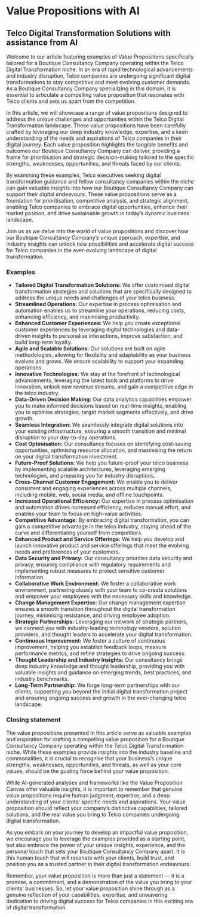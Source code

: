 # Value Propositions with AI
## Telco Digital Transformation Solutions with assistance from AI

Welcome to our article featuring examples of Value Propositions specifically tailored for a Boutique Consultancy Company operating within the Telco Digital Transformation niche. In an era of rapid technological advancements and industry disruption, Telco companies are undergoing significant digital transformations to stay competitive and meet evolving customer demands. As a Boutique Consultancy Company specializing in this domain, it is essential to articulate a compelling value proposition that resonates with Telco clients and sets us apart from the competition.

In this article, we will showcase a range of value propositions designed to address the unique challenges and opportunities within the Telco Digital Transformation landscape. These value propositions have been carefully crafted by leveraging our deep industry knowledge, expertise, and a keen understanding of the needs and aspirations of Telco companies in their digital journey. Each value proposition highlights the tangible benefits and outcomes our Boutique Consultancy Company can deliver, providing a frame for prioritisation and strategic decision-making tailored to the specific strengths, weaknesses, opportunities, and threats faced by our clients.

By examining these examples, Telco executives seeking digital transformation guidance and fellow consultancy companies within the niche can gain valuable insights into how our Boutique Consultancy Company can support their digital endeavours. These value propositions serve as a foundation for prioritisation, competitive analysis, and strategic alignment, enabling Telco companies to embrace digital opportunities, enhance their market position, and drive sustainable growth in today’s dynamic business landscape.

Join us as we delve into the world of value propositions and discover how our Boutique Consultancy Company’s unique approach, expertise, and industry insights can unlock new possibilities and accelerate digital success for Telco companies in the ever-evolving landscape of digital transformation.

### Examples
* **Tailored Digital Transformation Solutions:** We offer customised digital transformation strategies and solutions that are specifically designed to address the unique needs and challenges of your telco business.
* **Streamlined Operations:** Our expertise in process optimisation and automation enables us to streamline your operations, reducing costs, enhancing efficiency, and maximising productivity.
* **Enhanced Customer Experiences:** We help you create exceptional customer experiences by leveraging digital technologies and data-driven insights to personalise interactions, improve satisfaction, and build long-term loyalty.
* **Agile and Scalable Solutions:** Our solutions are built on agile methodologies, allowing for flexibility and adaptability as your business evolves and grows. We ensure scalability to support your expanding operations.
* **Innovative Technologies:** We stay at the forefront of technological advancements, leveraging the latest tools and platforms to drive innovation, unlock new revenue streams, and gain a competitive edge in the telco industry.
* **Data-Driven Decision Making:** Our data analytics capabilities empower you to make informed decisions based on real-time insights, enabling you to optimise strategies, target market segments effectively, and drive growth.
* **Seamless Integration:** We seamlessly integrate digital solutions into your existing infrastructure, ensuring a smooth transition and minimal disruption to your day-to-day operations.
* **Cost Optimisation:** Our consultancy focuses on identifying cost-saving opportunities, optimising resource allocation, and maximising the return on your digital transformation investment.
* **Future-Proof Solutions:** We help you future-proof your telco business by implementing scalable architectures, leveraging emerging technologies, and preparing you for industry disruptions.
* **Cross-Channel Customer Engagement:** We enable you to deliver consistent and engaging experiences across multiple channels, including mobile, web, social media, and offline touchpoints.
* **Increased Operational Efficiency:** Our expertise in process optimisation and automation drives increased efficiency, reduces manual effort, and enables your team to focus on high-value activities.
* **Competitive Advantage:** By embracing digital transformation, you can gain a competitive advantage in the telco industry, staying ahead of the curve and differentiating yourself from competitors.
* **Enhanced Product and Service Offerings:** We help you develop and launch innovative product and service offerings that meet the evolving needs and preferences of your customers.
* **Data Security and Privacy:** Our consultancy priorities data security and privacy, ensuring compliance with regulatory requirements and implementing robust measures to protect sensitive customer information.
* **Collaborative Work Environment:** We foster a collaborative work environment, partnering closely with your team to co-create solutions and empower your employees with the necessary skills and knowledge.
* **Change Management Expertise:** Our change management expertise ensures a smooth transition throughout the digital transformation journey, minimising resistance, and driving employee adoption.
* **Strategic Partnerships:** Leveraging our network of strategic partners, we connect you with industry-leading technology vendors, solution providers, and thought leaders to accelerate your digital transformation.
* **Continuous Improvement:** We foster a culture of continuous improvement, helping you establish feedback loops, measure performance metrics, and refine strategies to drive ongoing success.
* **Thought Leadership and Industry Insights:** Our consultancy brings deep industry knowledge and thought leadership, providing you with valuable insights and guidance on emerging trends, best practices, and industry benchmarks.
* **Long-Term Partnership:** We forge long-term partnerships with our clients, supporting you beyond the initial digital transformation project and ensuring ongoing success and growth in the ever-changing telco landscape.

### Closing statement
The value propositions presented in this article serve as valuable examples and inspiration for crafting a compelling value proposition for a Boutique Consultancy Company operating within the Telco Digital Transformation niche. While these examples provide insights into the industry baseline and commonalities, it is crucial to recognise that your business’s unique strengths, weaknesses, opportunities, and threats, as well as your core values, should be the guiding force behind your value proposition.

While AI-generated analyses and frameworks like the Value Proposition Canvas offer valuable insights, it is important to remember that genuine value propositions require human judgment, expertise, and a deep understanding of your clients’ specific needs and aspirations. Your value proposition should reflect your company’s distinctive capabilities, tailored solutions, and the real value you bring to Telco companies undergoing digital transformation.

As you embark on your journey to develop an impactful value proposition, we encourage you to leverage the examples provided as a starting point, but also embrace the power of your unique insights, experience, and the personal touch that sets your Boutique Consultancy Company apart. It is this human touch that will resonate with your clients, build trust, and position you as a trusted partner in their digital transformation endeavours.

Remember, your value proposition is more than just a statement — it is a promise, a commitment, and a demonstration of the value you bring to your clients’ businesses. So, let your value proposition shine through as a genuine reflection of your capabilities, expertise, and unwavering dedication to driving digital success for Telco companies in this exciting era of digital transformation.